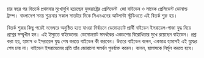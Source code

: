 চার বছর পর বিতর্কে প্রথমবার মুখোমুখি হয়েছেন যুক্তরাষ্ট্রের প্রেসিডেন্ট  জো বাইডেন ও সাবেক প্রেসিডেন্ট ডোনাল্ড ট্রাম্প। বাংলাদেশ সময় শুক্রবার সকাল সাতটার দিকে সিএনএনের আটলান্টা স্টুডিওতে এই বিতর্ক শুরু হয়।

বিতর্ক শুরুর কিছু পরেই নভেম্বরে অনুষ্ঠিত হতে যাওয়া নির্বাচনে ডেমোক্র্যাট প্রার্থী বাইডেন ইসরায়েল-গাজা যুদ্ধ নিয়ে প্রশ্নের সম্মুখীন হন। এই ইস্যুতে বাইডেনের  ডেমোক্র্যাট সমর্থকের একাংশের বিরোধিতার মুখে রয়েছেন বাইডেন। প্রশ্ন করা হয়, হামাস ও ইসরায়েল যুদ্ধ শেষ করতে বাইডেন কী করবেন। উত্তরে বাইডেন বলেন, একমাত্র হামাসই এই যুদ্ধের শেষ চায় না। বাইডেন ইসরায়েলের প্রতি তাঁর জোরালো সমর্থন পুনর্ব্যক্ত করেন। বলেন, হামাসকে নির্মূল করতে হবে।
